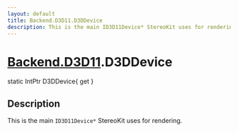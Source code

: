 ```yaml
---
layout: default
title: Backend.D3D11.D3DDevice
description: This is the main ID3D11Device* StereoKit uses for rendering.
---
```

# [Backend.D3D11]({{site.url}}/Pages/StereoKit/Backend.D3D11.html).D3DDevice

<div class='signature' markdown='1'>
static IntPtr D3DDevice{ get }
</div>

## Description
This is the main `ID3D11Device*` StereoKit uses for
rendering.

